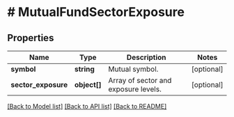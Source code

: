 # # MutualFundSectorExposure

## Properties

Name | Type | Description | Notes
------------ | ------------- | ------------- | -------------
**symbol** | **string** | Mutual symbol. | [optional]
**sector_exposure** | **object[]** | Array of sector and exposure levels. | [optional]

[[Back to Model list]](../../README.md#models) [[Back to API list]](../../README.md#endpoints) [[Back to README]](../../README.md)
